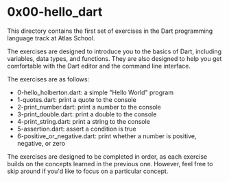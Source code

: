 # 0x00-hello_dart

This directory contains the first set of exercises in the Dart programming language track at Atlas School.

The exercises are designed to introduce you to the basics of Dart, including variables, data types, and functions. They are also designed to help you get comfortable with the Dart editor and the command line interface.

The exercises are as follows:

* 0-hello_holberton.dart: a simple "Hello World" program
* 1-quotes.dart: print a quote to the console
* 2-print_number.dart: print a number to the console
* 3-print_double.dart: print a double to the console
* 4-print_string.dart: print a string to the console
* 5-assertion.dart: assert a condition is true
* 6-positive_or_negative.dart: print whether a number is positive, negative, or zero

The exercises are designed to be completed in order, as each exercise builds on the concepts learned in the previous one. However, feel free to skip around if you'd like to focus on a particular concept.
